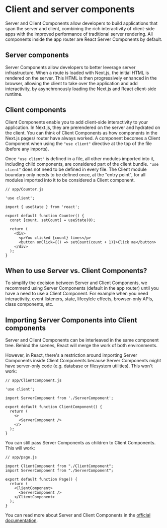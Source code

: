 # Client and server components
Server and Client Components allow developers to build applications that span the server and client, combining the rich interactivity of client-side apps with the improved performance of traditional server rendering. All components inside the app router are React Server Components by default.

## Server components
Server Components allow developers to better leverage server infrastructure. When a route is loaded with Next.js, the initial HTML is rendered on the server. This HTML is then progressively enhanced in the browser, allowing the client to take over the application and add interactivity, by asynchronously loading the Next.js and React client-side runtime.

## Client components
Client Components enable you to add client-side interactivity to your application. In Next.js, they are prerendered on the server and hydrated on the client. You can think of Client Components as how components in the Next.js pages/ router have always worked. A component becomes a Client Component when using the `"use client"` directive at the top of the file (before any imports).

Once `"use client"` is defined in a file, all other modules imported into it, including child components, are considered part of the client bundle. `"use client"` does not need to be defined in every file. The Client module boundary only needs to be defined once, at the "entry point", for all modules imported into it to be considered a Client component.

```tsx
// app/Counter.js

'use client';

import { useState } from 'react';

export default function Counter() {
  const [count, setCount] = useState(0);

  return (
    <div>
      <p>You clicked {count} times</p>
      <button onClick={() => setCount(count + 1)}>Click me</button>
    </div>
  );
}
```

## When to use Server vs. Client Components?
To simplify the decision between Server and Client Components, we recommend using Server Components (default in the app router) until you have a need to use a Client Component. For example when you need interactivity, event listeners, state, lifecylcle effects, browser-only APIs, class components, etc.

## Importing Server Components into Client components
Server and Client Components can be interleaved in the same component tree. Behind the scenes, React will merge the work of both environments.

However, in React, there's a restriction around importing Server Components inside Client Components because Server Components might have server-only code (e.g. database or filesystem utilities). This won't work:

```tsx
// app/ClientComponent.js

'use client';

import ServerComponent from './ServerComponent';

export default function ClientComponent() {
  return (
    <>
      <ServerComponent />
    </>
  );
}
```
You can still pass Server Components as children to Client Components. This will work:

```tsx
// app/page.js

import ClientComponent from "./ClientComponent";
import ServerComponent from "./ServerComponent";

export default function Page() {
  return (
    <ClientComponent>
      <ServerComponent />
    </ClientComponent>
  );
}
```

You can read more about Server and Client Components in the [official documentation](https://beta.nextjs.org/docs/rendering/server-and-client-components).
